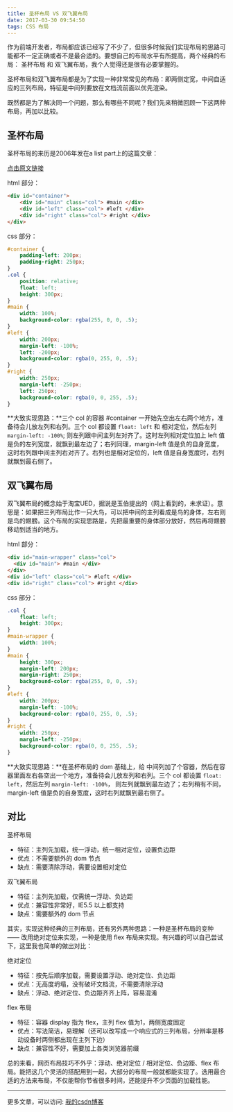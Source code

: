 ```yaml
---
title: 圣杯布局 VS 双飞翼布局
date: 2017-03-30 09:54:50
tags: CSS 布局
---
```


作为前端开发者，布局都应该已经写了不少了，但很多时候我们实现布局的思路可能都不一定正确或者不是最合适的。要想自己的布局水平有所提高，两个经典的布局： 圣杯布局 和 双飞翼布局，我个人觉得还是很有必要掌握的。

<!--more-->

圣杯布局和双飞翼布局都是为了实现一种非常常见的布局：即两侧定宽，中间自适应的三列布局，特征是中间列要放在文档流前面以优先渲染。

既然都是为了解决同一个问题，那么有哪些不同呢？我们先来稍微回顾一下这两种布局，再加以比较。

## 圣杯布局
圣杯布局的来历是2006年发在a list part上的这篇文章：
 
[点击原文链接](http://alistapart.com/article/holygrail) 

html 部分：
``` html
<div id="container">
	<div id="main" class="col"> #main </div>
	<div id="left" class="col"> #left </div>
	<div id="right" class="col"> #right </div>
</div>
```
css 部分：
``` css
#container {
	padding-left: 200px;
	padding-right: 250px;
}
.col { 
	position: relative; 
	float: left; 
	height: 300px; 
}
#main {
	width: 100%;
	background-color: rgba(255, 0, 0, .5);
}
#left {
	width: 200px;
	margin-left: -100%;
	left: -200px;
	background-color: rgba(0, 255, 0, .5);
}
#right {
	width: 250px;
	margin-left: -250px;
	left: 250px;
	background-color: rgba(0, 0, 255, .5);
}
```
**大致实现思路：**三个 col 的容器 #container 一开始先空出左右两个地方，准备待会儿放左列和右列。三个 col 都设置 `float: left` 和 相对定位，然后左列 `margin-left: -100%`; 则左列跟中间主列左对齐了。这时左列相对定位加上 left 值是负的左列宽度，就飘到最左边了；右列同理，margin-left 值是负的自身宽度，这时右列跟中间主列右对齐了。右列也是相对定位的，left 值是自身宽度时，右列就飘到最右侧了。

## 双飞翼布局
双飞翼布局的概念始于淘宝UED，据说是玉伯提出的（网上看到的，未求证）。意思是：如果把三列布局比作一只大鸟，可以把中间的主列看成是鸟的身体，左右则是鸟的翅膀。这个布局的实现思路是，先把最重要的身体部分放好，然后再将翅膀移动到适当的地方。

html 部分：
``` html
<div id="main-wrapper" class="col">
  <div id="main"> #main </div>
</div>
<div id="left" class="col"> #left </div>
<div id="right" class="col"> #right </div>
```

css 部分：
``` css
.col { 
	float: left; 
	height: 300px; 
}
#main-wrapper {
	width: 100%;
}
#main {
	height: 300px;
	margin-left: 200px;
	margin-right: 250px;
	background-color: rgba(255, 0, 0, .5);
}
#left {
	width: 200px;
	margin-left: -100%;
	background-color: rgba(0, 255, 0, .5);
}
#right {
	width: 250px;
	margin-left: -250px;
	background-color: rgba(0, 0, 255, .5);
}
```
**大致实现思路：**在圣杯布局的 dom 基础上，给 中间列加了个容器，然后在容器里面左右各空出一个地方，准备待会儿放左列和右列。三个 col 都设置 `float: left`，然后左列 `margin-left: -100%`， 则左列就飘到最左边了；右列稍有不同，margin-left 值是负的自身宽度，这时右列就飘到最右侧了。

## 对比

圣杯布局
* 特征：主列先加载，统一浮动，统一相对定位，设置负边距
* 优点：不需要额外的 dom 节点
* 缺点：需要清除浮动，需要设置相对定位

双飞翼布局
* 特征：主列先加载，仅需统一浮动、负边距
* 优点：兼容性非常好，IE5.5 以上都支持
* 缺点：需要额外的 dom 节点

其实，实现这种经典的三列布局，还有另外两种思路：一种是圣杯布局的变种 —— 改用绝对定位来实现，一种是使用 flex 布局来实现。有兴趣的可以自己尝试下，这里我也简单的做出对比：

绝对定位
* 特征：按先后顺序加载，需要设置浮动、绝对定位、负边距
* 优点：无高度坍塌，没有破坏文档流，不需要清除浮动
* 缺点：浮动、绝对定位、负边距齐齐上阵，容易混淆

flex 布局
* 特征：容器 display 指为 flex，主列 flex 值为1，两侧宽度固定
* 优点：写法简洁，易理解（还可以改写成一个响应式的三列布局，分辨率是移动设备时两侧都出现在主列下边）
* 缺点：兼容性不好，需要加上各类浏览器前缀

总的来看，网页布局技巧不外乎：浮动、绝对定位 / 相对定位、负边距、flex 布局。能把这几个灵活的搭配用到一起，大部分的布局一般就都能实现了。选用最合适的方法来布局，不仅能帮你节省很多时间，还能提升不少页面的加载性能。

***

更多文章，可以访问: [我的csdn博客](http://blog.csdn.net/u014326381/article)